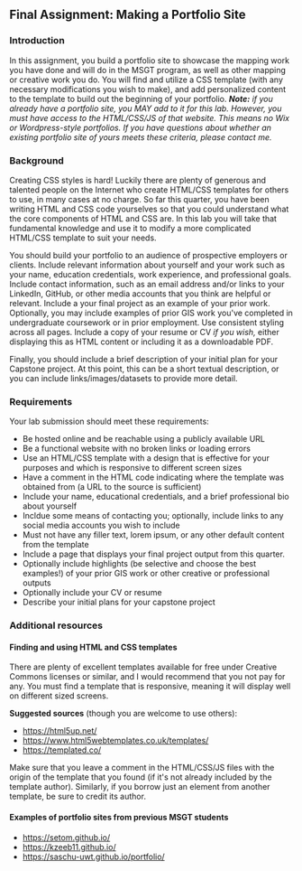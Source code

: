 ## Final Assignment: Making a Portfolio Site

### Introduction
In this assignment, you build a portfolio site to showcase the mapping work you have done and will do in the MSGT program, as well as other mapping or creative work you do. You will find and utilize a CSS template (with any necessary modifications you wish to make), and add personalized content to the template to build out the beginning of your portfolio. ***Note:*** *if you already have a portfolio site, you MAY add to it for this lab. However, you must have access to the HTML/CSS/JS of that website. This means no Wix or Wordpress-style portfolios. If you have questions about whether an existing portfolio site of yours meets these criteria, please contact me.*

### Background
Creating CSS styles is hard! Luckily there are plenty of generous and talented people on the Internet who create HTML/CSS templates for others to use, in many cases at no charge. So far this quarter, you have been writing HTML and CSS code yourselves so that you could understand what the core components of HTML and CSS are. In this lab you will take that fundamental knowledge and use it to modify a more complicated HTML/CSS template to suit your needs.

You should build your portfolio to an audience of prospective employers or clients. Include relevant information about yourself and your work such as your name, education credentials, work experience, and professional goals. Include contact information, such as an email address and/or links to your LinkedIn, GitHub, or other media accounts that you think are helpful or relevant. Include a your final project as an example of your prior work. Optionally, you may include examples of prior GIS work you've completed in undergraduate coursework or in prior employment. Use consistent styling across all pages. Include a copy of your resume or CV *if you wish,* either displaying this as HTML content or including it as a downloadable PDF. 

Finally, you should include a brief description of your initial plan for your Capstone project. At this point, this can be a short textual description, or you can include links/images/datasets to provide more detail. 

### Requirements
Your lab submission should meet these requirements:
* Be hosted online and be reachable using a publicly available URL
* Be a functional website with no broken links or loading errors
* Use an HTML/CSS template with a design that is effective for your purposes and which is responsive to different screen sizes
* Have a comment in the HTML code indicating where the template was obtained from (a URL to the source is sufficient) 
* Include your name, educational credentials, and a brief professional bio about yourself
* Incldue some means of contacting you; optionally, include links to any social media accounts you wish to include
* Must not have any filler text, lorem ipsum, or any other default content from the template
* Include a page that displays your final project output from this quarter. 
* Optionally include highlights (be selective and choose the best examples!) of your prior GIS work or other creative or professional outputs
* Optionally include your CV or resume
* Describe your initial plans for your capstone project

### Additional resources

#### Finding and using HTML and CSS templates
There are plenty of excellent templates available for free under Creative Commons licenses or similar, and I would recommend that you not pay for any. You must find a template that is responsive, meaning it will display well on different sized screens. 

**Suggested sources** (though you are welcome to use others): 
* https://html5up.net/
* https://www.html5webtemplates.co.uk/templates/
* https://templated.co/

Make sure that you leave a comment in the HTML/CSS/JS files with the origin of the template that you found (if it's not already included by the template author). Similarly, if you borrow just an element from another template, be sure to credit its author. 

#### Examples of portfolio sites from previous MSGT students
* https://setom.github.io/
* https://kzeeb11.github.io/
* https://saschu-uwt.github.io/portfolio/
